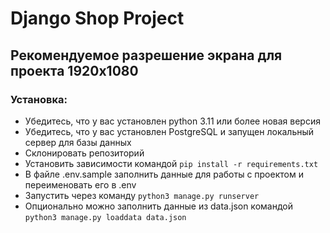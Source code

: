 # Django Shop Project
## Рекомендуемое разрешение экрана для проекта 1920х1080
### Установка:
- Убедитесь, что у вас установлен python 3.11 или более новая версия<br>
- Убедитесь, что у вас установлен PostgreSQL и запущен локальный сервер для базы данных<br>
- Склонировать репозиторий<br>
- Установить зависимости командой ```pip install -r requirements.txt```<br>
- В файле .env.sample заполнить данные для работы с проектом и переименовать его в .env<br>
- Запустить через команду ```python3 manage.py runserver```
- Опционально можно заполнить данные из data.json командой ```python3 manage.py loaddata data.json```